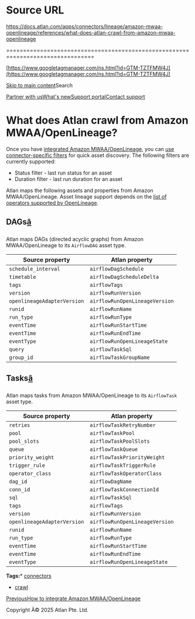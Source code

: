 # Source URL
https://docs.atlan.com/apps/connectors/lineage/amazon-mwaa-openlineage/references/what-does-atlan-crawl-from-amazon-mwaa-openlineage

================================================================================

<!--
canonical: https://docs.atlan.com/apps/connectors/lineage/amazon-mwaa-openlineage/references/what-does-atlan-crawl-from-amazon-mwaa-openlineage
link-alternate: https://docs.atlan.com/apps/connectors/lineage/amazon-mwaa-openlineage/references/what-does-atlan-crawl-from-amazon-mwaa-openlineage
meta-description: Once you have [integrated Amazon MWAA/OpenLineage](/apps/connectors/lineage/amazon-mwaa-openlineage/how-tos/integrate-amazon-mwaa-openlineage), you can [.
meta-docsearch:docusaurus_tag: docs-default-current
meta-docsearch:language: en
meta-docsearch:version: current
meta-docusaurus_locale: en
meta-docusaurus_tag: docs-default-current
meta-docusaurus_version: current
meta-generator: Docusaurus v3.8.1
meta-og-description: Once you have [integrated Amazon MWAA/OpenLineage](/apps/connectors/lineage/amazon-mwaa-openlineage/how-tos/integrate-amazon-mwaa-openlineage), you can [.
meta-og-locale: en
meta-og-title: What does Atlan crawl from Amazon MWAA/OpenLineage? | Atlan Documentation
meta-og-url: https://docs.atlan.com/apps/connectors/lineage/amazon-mwaa-openlineage/references/what-does-atlan-crawl-from-amazon-mwaa-openlineage
meta-twitter:card: summary_large_image
meta-viewport: width=device-width,initial-scale=1
title: What does Atlan crawl from Amazon MWAA/OpenLineage? | Atlan Documentation
-->

[https://www.googletagmanager.com/ns.html?id=GTM-TZTFMW4J](https://www.googletagmanager.com/ns.html?id=GTM-TZTFMW4J)

[Skip to main content](#__docusaurus_skipToContent_fallback)Search

[Partner with us](https://docs.google.com/forms/d/e/1FAIpQLScuAIhCm2GS7YFstrOjawbP8J7PUmOynQo7wI2yGCcCyEcVSw/viewform)[What's new](https://shipped.atlan.com/)[Support portal](https://atlan.zendesk.com/auth/v2/login/signin?return_to=https%3A%2F%2Fatlan.zendesk.com%2Fhc%2Fen-us&theme=hc&locale=en-us&brand_id=1900000425113&auth_origin=1900000425113%2Cfalse%2Ctrue)[Contact support](/support/submit-request)

What does Atlan crawl from Amazon MWAA/OpenLineage?
===================================================

Once you have [integrated Amazon MWAA/OpenLineage](/apps/connectors/lineage/amazon-mwaa-openlineage/how-tos/integrate-amazon-mwaa-openlineage), you can [use connector\-specific filters](/product/capabilities/discovery/how-tos/use-the-filters-menu#connector-specific-filters) for quick asset discovery. The following filters are currently supported:

* Status filter \- last run status for an asset
* Duration filter \- last run duration for an asset

Atlan maps the following assets and properties from Amazon MWAA/OpenLineage. Asset lineage support depends on the [list of operators supported by OpenLineage](https://airflow.apache.org/docs/apache-airflow-providers-openlineage/1.6.0/supported_classes.html).

DAGs[â](#dags "Direct link to DAGs")
--------------------------------------

Atlan maps DAGs (directed acyclic graphs) from Amazon MWAA/OpenLineage to its `AirflowDAG` asset type.

| Source property | Atlan property |
| --- | --- |
| `schedule_interval` | `airflowDagSchedule` |
| `timetable` | `airflowDagScheduleDelta` |
| `tags` | `airflowTags` |
| `version` | `airflowRunVersion` |
| `openlineageAdapterVersion` | `airflowRunOpenLineageVersion` |
| `runid` | `airflowRunName` |
| `run_type` | `airflowRunType` |
| `eventTime` | `airflowRunStartTime` |
| `eventTime` | `airflowRunEndTime` |
| `eventType` | `airflowRunOpenLineageState` |
| `query` | `airflowTaskSql` |
| `group_id` | `airflowTaskGroupName` |

Tasks[â](#tasks "Direct link to Tasks")
-----------------------------------------

Atlan maps tasks from Amazon MWAA/OpenLineage to its `AirflowTask` asset type.

| Source property | Atlan property |
| --- | --- |
| `retries` | `airflowTaskRetryNumber` |
| `pool` | `airflowTaskPool` |
| `pool_slots` | `airflowTaskPoolSlots` |
| `queue` | `airflowTaskQueue` |
| `priority_weight` | `airflowTaskPriorityWeight` |
| `trigger_rule` | `airflowTaskTriggerRule` |
| `operator_class` | `airflowTaskOperatorClass` |
| `dag_id` | `airflowDagName` |
| `conn_id` | ``airflowTaskConnectionId`` |
| `sql` | `airflowTaskSql` |
| `tags` | `airflowTags` |
| `version` | `airflowRunVersion` |
| `openlineageAdapterVersion` | `airflowRunOpenLineageVersion` |
| `runid` | `airflowRunName` |
| `run_type` | `airflowRunType` |
| `eventTime` | `airflowRunStartTime` |
| `eventTime` | `airflowRunEndTime` |
| `eventType` | `airflowRunOpenLineageState` |

**Tags:*** [connectors](/tags/connectors)
* [crawl](/tags/crawl)

[PreviousHow to integrate Amazon MWAA/OpenLineage](/apps/connectors/lineage/amazon-mwaa-openlineage/how-tos/integrate-amazon-mwaa-openlineage)

Copyright Â© 2025 Atlan Pte. Ltd.

